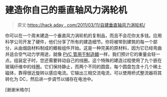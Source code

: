 # 建造你自己的垂直轴风力涡轮机

> 原文:[https://hack aday . com/2011/03/11/自建垂直轴风力涡轮机/](https://hackaday.com/2011/03/11/build-your-own-vertical-axis-wind-turbine/)

你可以在一个周末建造一个垂直风力涡轮机的复制品，而且不会花你太多钱。应用科学公司开发了硬件，他们分享了所有的建造细节。你将被带到建筑的每一个部分，从由烟囱材料制成的鳍板组件开始。这是一种完美的原材料，因为它已经弯曲并适合空气动力学用途，就像 [PVC 管用于制造鳍](http://hackaday.com/2008/10/24/vertical-axis-wind-turbine-update/)一样，我们预计它的重量会轻一点。组装定子时，您还需要转动自己的线圈。这个特殊的建造过程使用了九个嵌在玻璃纤维中的线圈。它们保持静止，而两个不同的圆盘，每个圆盘包含十几个稀土磁体，靠得很近旋转以感应电流。它输出三相交流电流，可以使用桥式整流器将其转化为 DC，然后进一步调节以储存在电池中。

[谢谢米格尔]